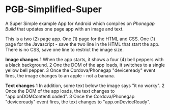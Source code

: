 # PGB-Simplified-Super
A Super Simple example App for Android which compiles on *Phonegap Build* that updates one page app with an image and text.

This is a two (2) page app. One (1) page for the HTML and CSS. One (1) page for the Javascript - save the two line in the HTML that start the app. There is no CSS, save one line to restrict the image size.

**Image changes**
1 When the app starts, it shows a four (4) bell peppers with a black background.
2 One the DOM of the app loads, it switches to a single yellow bell pepper.
3 Once the Cordova/Phonegap "deviceready" event fires, the image changes to an apple - not a banana.

**Text changes**
1 In addition, some text below the image says "it no worky".
2 Once the DOM of the app loads, the text changes to "app.onDOMContentLoaded".
3 Once the Cordova/Phonegap "deviceready" event fires,  the text changes to "app.onDeviceReady".
